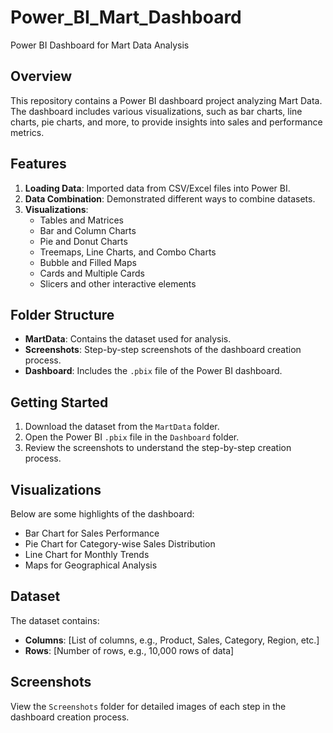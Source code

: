 # Power_BI_Mart_Dashboard
Power BI Dashboard for Mart Data Analysis

## Overview
This repository contains a Power BI dashboard project analyzing Mart Data. The dashboard includes various visualizations, such as bar charts, line charts, pie charts, and more, to provide insights into sales and performance metrics.

## Features
1. **Loading Data**: Imported data from CSV/Excel files into Power BI.
2. **Data Combination**: Demonstrated different ways to combine datasets.
3. **Visualizations**:
   - Tables and Matrices
   - Bar and Column Charts
   - Pie and Donut Charts
   - Treemaps, Line Charts, and Combo Charts
   - Bubble and Filled Maps
   - Cards and Multiple Cards
   - Slicers and other interactive elements

## Folder Structure
- **MartData**: Contains the dataset used for analysis.
- **Screenshots**: Step-by-step screenshots of the dashboard creation process.
- **Dashboard**: Includes the `.pbix` file of the Power BI dashboard.

## Getting Started
1. Download the dataset from the `MartData` folder.
2. Open the Power BI `.pbix` file in the `Dashboard` folder.
3. Review the screenshots to understand the step-by-step creation process.

## Visualizations
Below are some highlights of the dashboard:
- Bar Chart for Sales Performance
- Pie Chart for Category-wise Sales Distribution
- Line Chart for Monthly Trends
- Maps for Geographical Analysis

## Dataset
The dataset contains:
- **Columns**: [List of columns, e.g., Product, Sales, Category, Region, etc.]
- **Rows**: [Number of rows, e.g., 10,000 rows of data]

## Screenshots
View the `Screenshots` folder for detailed images of each step in the dashboard creation process.
